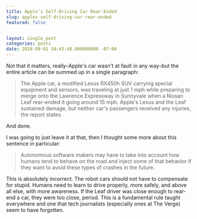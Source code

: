 ```yaml
---
title: Apple's Self-Driving Car Rear-Ended
slug: apples-self-driving-car-rear-ended
featured: false


layout: single_post
categories: posts
date: 2018-09-01 10:43:48.000000000 -07:00
---
```


Not that it matters, really–Apple's car wasn't at fault in any way–but the entire article can be summed up in a single paragraph:

> The Apple car, a modified Lexus RX450h SUV carrying special equipment and sensors, was traveling at just 1 mph while preparing to merge onto the Lawrence Expressway in Sunnyvale when a Nissan Leaf rear-ended it going around 15 mph. Apple's Lexus and the Leaf sustained damage, but neither car's passengers received any injuries, the report states.

And done.

I was going to just leave it at that, then I thought some more about this sentence in particular:

> Autonomous software makers may have to take into account how humans tend to behave on the road and inject some of that behavior if they want to avoid these types of crashes in the future.

This is absolutely incorrect. The robot cars should not have to compensate for stupid. Humans need to learn to drive properly, more safely, and above all else, with more awareness. If the Leaf driver was close enough to rear-end a car, they were too close, period. This is a fundamental rule taught everywhere and one that tech journalists (especially ones at The Verge) seem to have forgotten.

